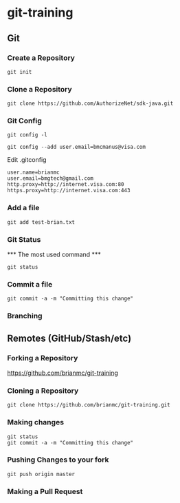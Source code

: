 # git-training

## Git

###  Create a Repository  

```` 
git init
````

###  Clone a Repository  
````
git clone https://github.com/AuthorizeNet/sdk-java.git
````

### Git Config
````
git config -l  
````
````
git config --add user.email=bmcmanus@visa.com 
````
  
Edit .gitconfig  

````
user.name=brianmc
user.email=bmgtech@gmail.com
http.proxy=http://internet.visa.com:80
https.proxy=http://internet.visa.com:443
````

### Add a file  
````
git add test-brian.txt
````

### Git Status
*** The most used command ***
````
git status
````

### Commit a file
```` 
git commit -a -m "Committing this change"
````

### Branching



## Remotes (GitHub/Stash/etc)  

### Forking a Repository  

https://github.com/brianmc/git-training  
  
### Cloning a Repository
````
git clone https://github.com/brianmc/git-training.git
````

### Making changes
````
git status
git commit -a -m "Committing this change"
````
   
### Pushing Changes to your fork
````
git push origin master
````

### Making a Pull Request


